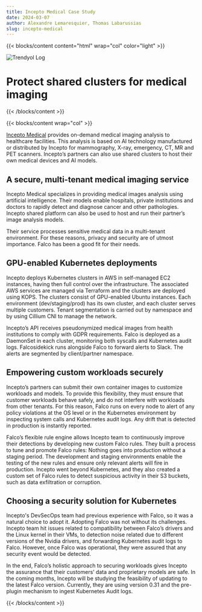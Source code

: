 ```yaml
---
title: Incepto Medical Case Study
date: 2024-03-07
author: Alexandre Lemaresquier, Thomas Labarussias
slug: incepto-medical
---
```


{{< blocks/content content="html" wrap="col" color="light" >}}

<div>
    <img class="case-study-logo mb-4" alt="Trendyol Log" src="/img/case-studies/incepto-medical/incepto-medical.png">
</div>

<h1>Protect shared clusters for medical imaging</h1>

{{< /blocks/content >}}

{{< blocks/content wrap="col" >}}


[Incepto Medical](https://incepto-medical.com/en) provides on-demand medical imaging analysis to healthcare facilities. This analysis is based on AI technology manufactured or distributed by Incepto for mammography, X-ray, emergency, CT, MR and PET scanners. Incepto’s partners can also use shared clusters to host their own medical devices and AI models.

## A secure, multi-tenant medical imaging service

Incepto Medical specializes in providing medical images analysis using artificial intelligence. Their models enable hospitals, private institutions and doctors to rapidly detect and diagnose cancer and other pathologies. Incepto shared platform can also be used to host and run their partner’s image analysis models.

Their service processes sensitive medical data in a multi-tenant environment. For these reasons, privacy and security are of utmost importance. Falco has been a good fit for their needs.

## GPU-enabled Kubernetes deployments

Incepto deploys Kubernetes clusters in AWS in self-managed EC2 instances, having then full control over the infrastructure. The associated AWS services are managed via Terraform and the clusters are deployed using KOPS. The clusters consist of GPU-enabled Ubuntu instances. Each environment (dev/staging/prod) has its own cluster, and each cluster serves multiple customers. Tenant segmentation is carried out by namespace and by using Cillium CNI to manage the network.

Incepto’s API receives pseudonymized medical images from health institutions to comply with GDPR requirements.
Falco is deployed as a DaemonSet in each cluster, monitoring both syscalls and Kubernetes audit logs. Falcosidekick runs alongside Falco to forward alerts to Slack. The alerts are segmented by client/partner namespace.

## Empowering custom workloads securely

Incepto’s partners can submit their own container images to customize workloads and models. To provide this flexibility, they must ensure that customer workloads behave safely, and do not interfere with workloads from other tenants. For this reason, Falco runs on every node to alert of any policy violations at the OS level or in the Kubernetes environment by inspecting system calls and Kubernetes audit logs. Any drift that is detected in production is instantly reported.

Falco’s flexible rule engine allows Incepto team to continuously improve their detections by developing new custom Falco rules. They built a process to tune and promote Falco rules: Nothing goes into production without a staging period. The development and staging environments enable the testing of the new rules and ensure only relevant alerts will fire in production.
Incepto went beyond Kubernetes, and they also created a custom set of Falco rules to detect suspicious activity in their S3 buckets, such as data exfiltration or corruption.

## Choosing a security solution for Kubernetes

Incepto's DevSecOps team had previous experience with Falco, so it was a natural choice to adopt it.
Adopting Falco was not without its challenges. Incepto team hit issues related to compatibility between Falco’s drivers and the Linux kernel in their VMs, to detection noise related due to different versions of the Nvidia drivers, and forwarding Kubernetes audit logs to Falco. However, once Falco was operational, they were assured that any security event would be detected.

In the end, Falco’s holistic approach to securing workloads gives Incepto the assurance that their customers’ data and proprietary models are safe.
In the coming months, Incepto will be studying the feasibility of updating to the latest Falco version. Currently, they are using version 0.31 and the pre-plugin mechanism to ingest Kubernetes Audit logs.

{{< /blocks/content >}}
